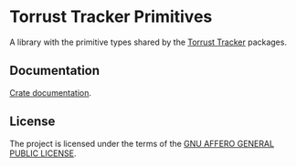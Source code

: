 # Torrust Tracker Primitives

A library with the primitive types shared by the [Torrust Tracker](https://github.com/torrust/torrust-tracker) packages.

## Documentation

[Crate documentation](https://docs.rs/torrust-tracker-primitives).

## License

The project is licensed under the terms of the [GNU AFFERO GENERAL PUBLIC LICENSE](./LICENSE).
